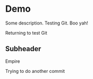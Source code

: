 # Demo

Some description. Testing Git. Boo yah!

Returning to test Git


## Subheader

Empire 


Trying to do another commit
